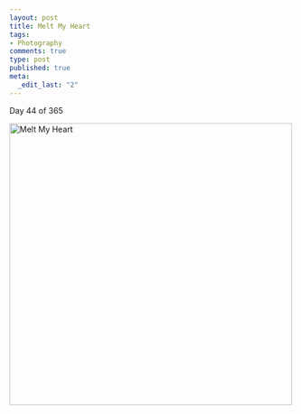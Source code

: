 ```yaml
--- 
layout: post
title: Melt My Heart
tags: 
- Photography
comments: true
type: post
published: true
meta: 
  _edit_last: "2"
---
```

Day 44 of 365

<a href="http://www.flickr.com/photos/aaronbrethorst/3279697034/" title="Melt My Heart by aaronbrethorst, on Flickr"><img src="http://farm4.static.flickr.com/3402/3279697034_6a75a40861.jpg" width="500" height="500" alt="Melt My Heart" /></a>
